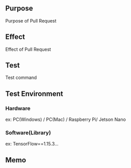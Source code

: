 ## Purpose

Purpose of Pull Request

## Effect

Effect of Pull Request

## Test

Test command

## Test Environment

### Hardware

ex: PC(Windows) / PC(Mac) / Raspberry Pi/ Jetson Nano

### Software(Library)

ex: TensorFlow==1.15.3...

## Memo
